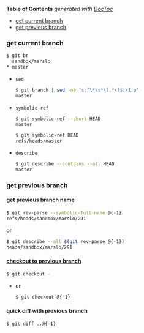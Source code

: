 <!-- START doctoc generated TOC please keep comment here to allow auto update -->
<!-- DON'T EDIT THIS SECTION, INSTEAD RE-RUN doctoc TO UPDATE -->
**Table of Contents**  *generated with [DocToc](https://github.com/thlorenz/doctoc)*

- [get current branch](#get-current-branch)
- [get previous branch](#get-previous-branch)

<!-- END doctoc generated TOC please keep comment here to allow auto update -->

### get current branch
```bash
$ git br
  sandbox/marslo
* master
```

- `sed`
  ```bash
  $ git branch | sed -ne 's:^\*\s*\(.*\)$:\1:p'
  master
  ```

- `symbolic-ref`
  ```bash
  $ git symbolic-ref --short HEAD
  master

  $ git symbolic-ref HEAD
  refs/heads/master
  ```

- `describe`
  ```bash
  $ git describe --contains --all HEAD
  master
  ```

### get previous branch
#### get previous branch name
```bash
$ git rev-parse --symbolic-full-name @{-1}
refs/heads/sandbox/marslo/291
```
or
```bash
$ git describe --all $(git rev-parse @{-1})
heads/sandbox/marslo/291
```
#### [checkout to previous branch](https://stackoverflow.com/a/7207542/2940319)
```bash
$ git checkout -
```
- or
  ```bash
  $ git checkout @{-1}
  ```

#### quick diff with previous branch
```bash
$ git diff ..@{-1}
```
